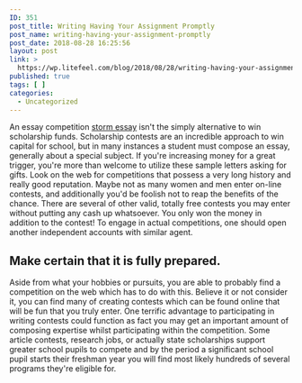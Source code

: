 ```yaml
---
ID: 351
post_title: Writing Having Your Assignment Promptly
post_name: writing-having-your-assignment-promptly
post_date: 2018-08-28 16:25:56
layout: post
link: >
  https://wp.litefeel.com/blog/2018/08/28/writing-having-your-assignment-promptly/
published: true
tags: [ ]
categories:
  - Uncategorized
---
```

<p>An essay competition <a href="http://stormessay.org/">storm essay</a> isn't the simply alternative to win scholarship funds. Scholarship contests are an incredible approach to win capital for school, but in many instances a student must compose an essay, generally about a special subject. If you're increasing money for a great trigger, you're more than welcome to utilize these sample letters asking for gifts. Look on the web for competitions that possess a very long history and really good reputation. Maybe not as many women and men enter on-line contests, and additionally you'd be foolish not to reap the benefits of the chance. There are several of other valid, totally free contests you may enter without putting any cash up whatsoever. You only won the money in addition to the contest! To engage in actual competitions, one should open another independent accounts with similar agent.</p> <h2>Make certain that it is fully prepared.</h2><p>Aside from what your hobbies or pursuits, you are able to probably find a competition on the web which has to do with this. Believe it or not consider it, you can find many of creating contests which can be found online that will be fun that you truly enter. One terrific advantage to participating in writing contests could function as fact you may get an important amount of composing expertise whilst participating within the competition. Some article contests, research jobs, or actually state scholarships support greater school pupils to compete and by the period a significant school pupil starts their freshman year you will find most likely hundreds of several programs they're eligible for.</p>